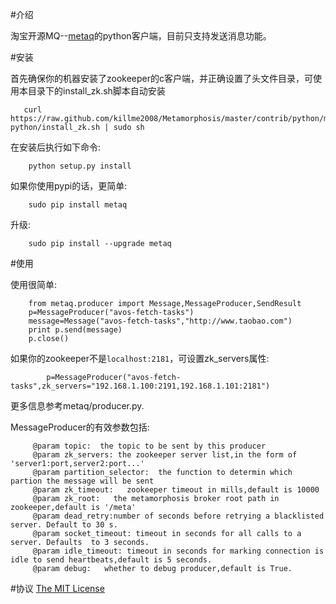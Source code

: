 #介绍

淘宝开源MQ--[metaq](https://github.com/killme2008/Metamorphosis)的python客户端，目前只支持发送消息功能。


#安装

首先确保你的机器安装了zookeeper的c客户端，并正确设置了头文件目录，可使用本目录下的install_zk.sh脚本自动安装

	   curl https://raw.github.com/killme2008/Metamorphosis/master/contrib/python/meta-python/install_zk.sh | sudo sh

在安装后执行如下命令:

	    python setup.py install

如果你使用pypi的话，更简单:

        sudo pip install metaq

升级:

        sudo pip install --upgrade metaq

#使用

使用很简单:

		from metaq.producer import Message,MessageProducer,SendResult
		p=MessageProducer("avos-fetch-tasks")
		message=Message("avos-fetch-tasks","http://www.taobao.com")
		print p.send(message)
		p.close()

如果你的zookeeper不是`localhost:2181`，可设置zk_servers属性:
		
			p=MessageProducer("avos-fetch-tasks",zk_servers="192.168.1.100:2191,192.168.1.101:2181")

更多信息参考metaq/producer.py.

MessageProducer的有效参数包括:

         @param topic:  the topic to be sent by this producer
         @param zk_servers: the zookeeper server list,in the form of 'server1:port,server2:port...'
         @param partition_selector:  the function to determin which partion the message will be sent
         @param zk_timeout:   zookeeper timeout in mills,default is 10000
         @param zk_root:   the metamorphosis broker root path in zookeeper,default is '/meta'
         @param dead_retry:number of seconds before retrying a blacklisted  server. Default to 30 s.
         @param socket_timeout: timeout in seconds for all calls to a server. Defaults  to 3 seconds.
         @param idle_timeout: timeout in seconds for marking connection is idle to send heartbeats,default is 5 seconds.
         @param debug:   whether to debug producer,default is True.


#协议
[The MIT License](http://www.opensource.org/licenses/mit-license.html)
